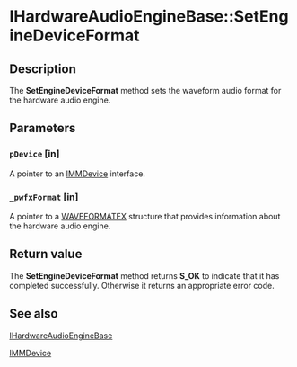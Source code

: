 # IHardwareAudioEngineBase::SetEngineDeviceFormat

## Description

The **SetEngineDeviceFormat** method sets the waveform audio format for the hardware audio engine.

## Parameters

### `pDevice` [in]

A pointer to an [IMMDevice](https://learn.microsoft.com/windows/desktop/api/mmdeviceapi/nn-mmdeviceapi-immdevice) interface.

### `_pwfxFormat` [in]

A pointer to a [WAVEFORMATEX](https://learn.microsoft.com/windows/win32/api/mmreg/ns-mmreg-waveformatex) structure that provides information about the hardware audio engine.

## Return value

The **SetEngineDeviceFormat** method returns **S_OK** to indicate that it has completed successfully. Otherwise it returns an appropriate error code.

## See also

[IHardwareAudioEngineBase](https://learn.microsoft.com/windows/desktop/api/audioengineendpoint/nn-audioengineendpoint-ihardwareaudioenginebase)

[IMMDevice](https://learn.microsoft.com/windows/desktop/api/mmdeviceapi/nn-mmdeviceapi-immdevice)